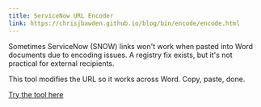 ```yaml
---
title: ServiceNow URL Encoder
link: https://chrisjbawden.github.io/blog/bin/encode/encode.html
---
```


Sometimes ServiceNow (SNOW) links won't work when pasted into Word documents due to encoding issues. A registry fix exists, but it's not practical for external recipients.

This tool modifies the URL so it works across Word. Copy, paste, done.

[Try the tool here](https://chrisjbawden.github.io/blog/bin/encode/encode.html)
